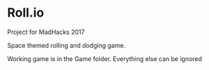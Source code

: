 # Roll.io
Project for MadHacks 2017

Space themed rolling and dodging game.

Working game is in the Game folder. Everything else can be ignored
